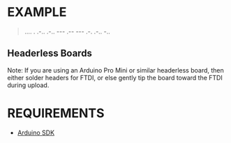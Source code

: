 # EXAMPLE

> .... . .-.. .-.. --- .-- --- .-. .-.. -..

## Headerless Boards

Note: If you are using an Arduino Pro Mini or similar headerless board, then either solder headers for FTDI, or else gently tip the board toward the FTDI during upload.

# REQUIREMENTS

* [Arduino SDK](https://www.arduino.cc/)
